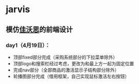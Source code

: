 # jarvis 
## 模仿[佳沃思](https://www.jwsmed.com/)的前端设计
### day1（4月19日）：
* 顶部fixed部分完成（采购系统部分的下拉菜单除外）
* 顶部logo和搜索栏经过考虑，更改为和最上方一起为固定位置
* 完成nav部分（全部商品的激活显示子结构部分除外）
* 轮播图部分完成（借用框架，自己实现鼠标激活左右按钮）
##
